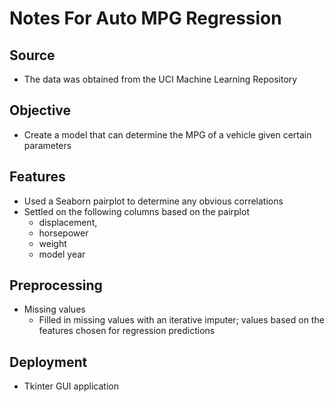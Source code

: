 # Notes For Auto MPG Regression

## Source
* The data was obtained from the UCI Machine Learning Repository

## Objective
* Create a model that can determine the MPG of a vehicle given certain parameters

## Features
* Used a Seaborn pairplot to determine any obvious correlations
* Settled on the following columns based on the pairplot
    - displacement, 
    - horsepower
    - weight
    - model year

## Preprocessing
* Missing values
    - Filled in missing values with an iterative imputer; values based on the features chosen for regression predictions

## Deployment
* Tkinter GUI application
